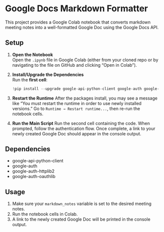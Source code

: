 # Google Docs Markdown Formatter

This project provides a Google Colab notebook that converts markdown meeting notes into a well-formatted Google Doc using the Google Docs API.

## Setup
1. **Open the Notebook**  
   Open the `.ipynb` file in Google Colab (either from your cloned repo or by navigating to the file on GitHub and clicking “Open in Colab”).

2. **Install/Upgrade the Dependencies**  
   Run the **first cell**:
   ```python
   !pip install --upgrade google-api-python-client google-auth google-auth-httplib2 google-auth-oauthlib
   
3. **Restart the Runtime**
After the packages install, you may see a message like “You must restart the runtime in order to use newly installed versions.”
Go to `Runtime → Restart runtime...`, then re-run the notebook cells.

4. **Run the Main Script**
Run the second cell containing the code.
When prompted, follow the authentication flow. Once complete, a link to your newly created Google Doc should appear in the console output.


## Dependencies
- google-api-python-client
- google-auth
- google-auth-httplib2
- google-auth-oauthlib

## Usage
1. Make sure your `markdown_notes` variable is set to the desired meeting notes.
2. Run the notebook cells in Colab.
3. A link to the newly created Google Doc will be printed in the console output.

